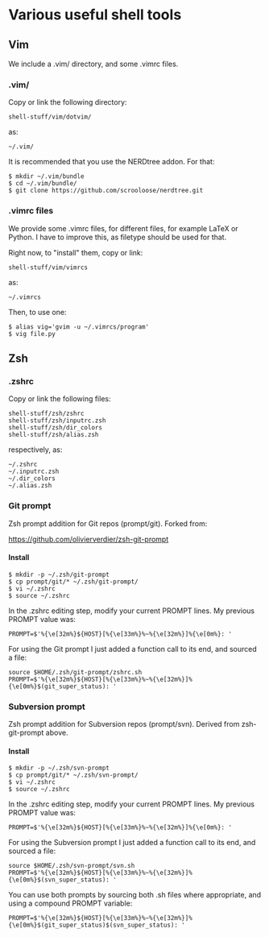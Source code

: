 # Various useful shell tools #

## Vim ##

We include a .vim/ directory, and some .vimrc files.

### .vim/ ###

Copy or link the following directory:

    shell-stuff/vim/dotvim/

as:

    ~/.vim/

It is recommended that you use the NERDtree addon. For that:

    $ mkdir ~/.vim/bundle
    $ cd ~/.vim/bundle/
    $ git clone https://github.com/scrooloose/nerdtree.git 

### .vimrc files ###

We provide some .vimrc files, for different files, for example LaTeX or Python. I have to improve this, as filetype should be used for that.

Right now, to "install" them, copy or link:

    shell-stuff/vim/vimrcs

as:

    ~/.vimrcs

Then, to use one:

    $ alias vig='gvim -u ~/.vimrcs/program'
    $ vig file.py
   
## Zsh ##

### .zshrc ###

Copy or link the following files:

    shell-stuff/zsh/zshrc
    shell-stuff/zsh/inputrc.zsh
    shell-stuff/zsh/dir_colors
    shell-stuff/zsh/alias.zsh

respectively, as:

    ~/.zshrc
    ~/.inputrc.zsh
    ~/.dir_colors
    ~/.alias.zsh

### Git prompt ###

Zsh prompt addition for Git repos (prompt/git). Forked from:

https://github.com/olivierverdier/zsh-git-prompt

#### Install ####

    $ mkdir -p ~/.zsh/git-prompt
    $ cp prompt/git/* ~/.zsh/git-prompt/
    $ vi ~/.zshrc
    $ source ~/.zshrc

In the .zshrc editing step, modify your current PROMPT lines. My previous PROMPT value was:

    PROMPT=$'%{\e[32m%}${HOST}[%{\e[33m%}%~%{\e[32m%}]%{\e[0m%}: '

For using the Git prompt I just added a function call to its end, and sourced a file:

    source $HOME/.zsh/git-prompt/zshrc.sh
    PROMPT=$'%{\e[32m%}${HOST}[%{\e[33m%}%~%{\e[32m%}]%{\e[0m%}$(git_super_status): '

### Subversion prompt ###

Zsh prompt addition for Subversion repos (prompt/svn). Derived from zsh-git-prompt above.

#### Install ####

    $ mkdir -p ~/.zsh/svn-prompt
    $ cp prompt/git/* ~/.zsh/svn-prompt/
    $ vi ~/.zshrc
    $ source ~/.zshrc

In the .zshrc editing step, modify your current PROMPT lines. My previous PROMPT value was:

    PROMPT=$'%{\e[32m%}${HOST}[%{\e[33m%}%~%{\e[32m%}]%{\e[0m%}: '

For using the Subversion prompt I just added a function call to its end, and sourced a file:

    source $HOME/.zsh/svn-prompt/svn.sh
    PROMPT=$'%{\e[32m%}${HOST}[%{\e[33m%}%~%{\e[32m%}]%{\e[0m%}$(svn_super_status): '

You can use both prompts by sourcing both .sh files where appropriate, and using a compound PROMPT variable:

    PROMPT=$'%{\e[32m%}${HOST}[%{\e[33m%}%~%{\e[32m%}]%{\e[0m%}$(git_super_status)$(svn_super_status): '
